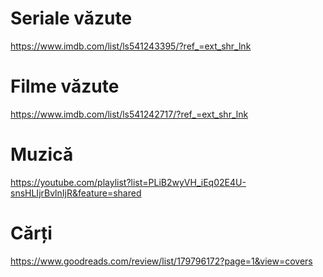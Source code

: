 # Seriale văzute  
  https://www.imdb.com/list/ls541243395/?ref_=ext_shr_lnk
# Filme văzute  
  https://www.imdb.com/list/ls541242717/?ref_=ext_shr_lnk
# Muzică    
   https://youtube.com/playlist?list=PLiB2wyVH_iEq02E4U-snsHLIjrBvlnIjR&feature=shared
# Cărți
  https://www.goodreads.com/review/list/179796172?page=1&view=covers
